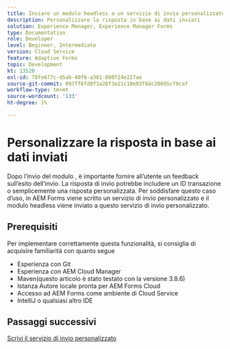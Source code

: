 ```yaml
---
title: Inviare un modulo headless a un servizio di invio personalizzato
description: Personalizzare la risposta in base ai dati inviati
solution: Experience Manager, Experience Manager Forms
type: Documentation
role: Developer
level: Beginner, Intermediate
version: Cloud Service
feature: Adaptive Forms
topic: Development
kt: 13520
exl-id: 78fe677c-d5ab-40f6-a381-800f24e227ae
source-git-commit: 097ff8fd0f3a28f3e21c10e03f6dc28695cf9caf
workflow-type: tm+mt
source-wordcount: '133'
ht-degree: 1%

---
```


# Personalizzare la risposta in base ai dati inviati

Dopo l’invio del modulo , è importante fornire all’utente un feedback sull’esito dell’invio. La risposta di invio potrebbe includere un ID transazione o semplicemente una risposta personalizzata. Per soddisfare questo caso d’uso, in AEM Forms viene scritto un servizio di invio personalizzato e il modulo headless viene inviato a questo servizio di invio personalizzato.

## Prerequisiti

Per implementare correttamente questa funzionalità, si consiglia di acquisire familiarità con quanto segue

* Esperienza con Git
* Esperienza con AEM Cloud Manager
* Maven(questo articolo è stato testato con la versione 3.8.6)
* Istanza Autore locale pronta per AEM Forms Cloud
* Accesso ad AEM Forms come ambiente di Cloud Service
* IntelliJ o qualsiasi altro IDE


## Passaggi successivi

[Scrivi il servizio di invio personalizzato](./custom-submit-service.md)
